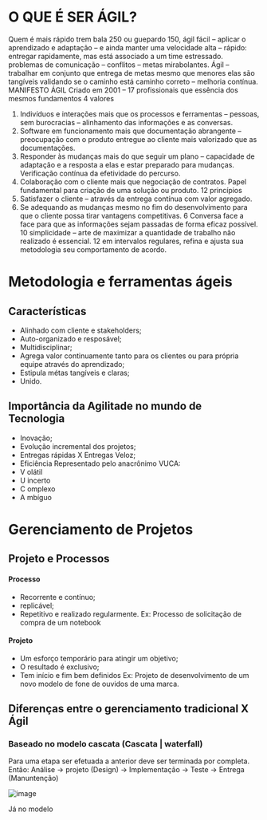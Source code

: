 # O QUE É SER ÁGIL?
Quem é mais rápido trem bala 250 ou guepardo 150, ágil fácil – aplicar o aprendizado e adaptação – e ainda manter uma velocidade alta 
– rápido: entregar rapidamente, mas está associado a um time estressado. problemas de comunicação – conflitos – metas mirabolantes.
Ágil – trabalhar em conjunto que entrega de metas mesmo que menores elas são tangíveis validando se o caminho está caminho correto – melhoria contínua.
MANIFESTO ÁGIL
Criado em 2001 – 17 profissionais que essência dos mesmos fundamentos 
4 valores 
1.	Indivíduos e interações mais que os processos e ferramentas – pessoas, sem burocracias – alinhamento das informações e as conversas.
2.	Software em funcionamento mais que documentação abrangente – preocupação com o produto entregue ao cliente mais valorizado que as documentações.
3.	Responder às mudanças mais do que seguir um plano – capacidade de adaptação e a resposta a elas e estar preparado para mudanças. Verificação contínua da efetividade do percurso.
4.	Colaboração com o cliente mais que negociação de contratos. Papel fundamental para criação de uma solução ou produto.
12 princípios
1.	Satisfazer o cliente – através da entrega contínua com valor agregado. 
2.	Se adequando as mudanças mesmo no fim do desenvolvimento para que o cliente possa tirar vantagens competitivas.
6	Conversa face a face para que as informações sejam passadas de forma eficaz possível.
10 simplicidade – arte de maximizar a quantidade de trabalho não realizado é essencial. 
12 em intervalos regulares, refina e ajusta sua metodologia seu comportamento de acordo.



# Metodologia e ferramentas ágeis 

## Características 
- Alinhado com cliente e stakeholders;
- Auto-organizado e resposável;
- Multidisciplinar;
- Agrega valor continuamente tanto para os clientes ou para própria equipe através do aprendizado;
- Estipula métas tangíveis e claras;
- Unido.


## Importância da Agilitade no mundo de Tecnologia
- Inovação;
- Evolução incremental dos projetos;
- Entregas rápidas X Entregas Veloz;
- Eficiência
Representado pelo anacrônimo VUCA:
- V olátil
- U incerto
- C omplexo
- A mbíguo

# Gerenciamento de Projetos
## Projeto e Processos
#### Processo
- Recorrente e contínuo;
- replicável;
- Repetitivo e realizado regularmente.
Ex: Processo de solicitação de compra de um notebook

#### Projeto
- Um esforço temporário para atingir um objetivo;
- O resultado é exclusivo;
- Tem início e fim bem definidos
Ex: Projeto de desenvolvimento de um novo modelo de fone de ouvidos de uma marca.

## Diferenças entre o gerenciamento tradicional X Ágil
### Baseado no modelo cascata (Cascata | waterfall)
Para uma etapa ser efetuada a anterior deve ser terminada por completa. Então:
Análise -> projeto (Design) -> Implementação -> Teste -> Entrega (Manuntenção)


![image](https://user-images.githubusercontent.com/26006567/212175401-12f678f4-0b85-405d-a026-5ebdfd7fd710.png)



Já no modelo 

